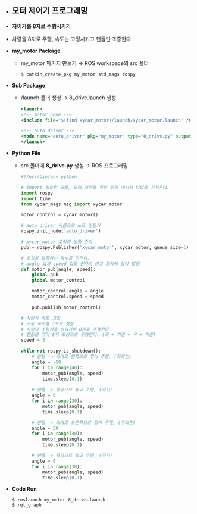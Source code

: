 - ## **모터 제어기 프로그래밍**

- **자이카를 8자로 주행시키기**

- 차량을 8자로 주행, 속도는 고정시키고 핸들만 조종한다. 


- **my_motor Package**
    - my_motor 패키지 만들기 → ROS workspace의 src 폴더 

        ```shell
        $ catkin_create_pkg my_motor std_msgs rospy
        ```


- **Sub Package**
    - /launch 폴더 생성 → 8_drive.launch 생성

        ```xml
        <launch>
        <!-- motor node -->
        <include file="$(find xycar_motor)/launch/xycar_motor.launch" />

        <!-- auto driver -->
        <node name="auto_driver" pkg="my_motor" type="8_drive.py" output="screen" />
        </launch>
        ```


- **Python File**
    - src 폴더에 **8_drive.py** 생성 → ROS 프로그래밍 

        ```python
        #!/usr/bin/env python

        # import 필요한 모듈, 모터 제어를 위한 토픽 메시지 타입을 가져온다.
        import rospy
        import time
        from xycar_msgs.msg import xycar_motor

        motor_control = xycar_motor()

        # auto_driver 이름으로 노드 만들기
        rospy.init_node('auto_driver')

        # xycar_motor 토픽의 발행 준비
        pub = rospy.Publisher('xycar_motor', xycar_motor, queue_size=1)

        # 토픽을 발행하는 함수를 만든다. 
        # angle 값과 speed 값을 인자로 받고 토픽에 담아 발행
        def motor_pub(angle, speed):
            global pub
            global motor_control

            motor_control.angle = angle
            motor_control.speed = speed

            pub.publish(motor_control)

        # 차량의 속도 고정
        # 구동 속도를 3으로 설정
        # 차량의 조향각을 바꿔가며 8자로 주행한다.
        # 핸들을 꺾어 8자 모양으로 주행한다. (좌 + 직진 + 우 + 직진)
        speed = 3

        while not rospy.is_shutdown():
            # 핸들 -> 최대로 왼쪽으로 꺾어 주행, (좌회전)
            angle = -50 
            for i in range(40):
                motor_pub(angle, speed)
                time.sleep(0.1)
            
            # 핸들 -> 중앙으로 놓고 주행, (직진)
            angle = 0
            for i in range(30):
                motor_pub(angle, speed)
                time.sleep(0.1)

            # 핸들 -> 최대로 오른쪽으로 꺾어 주행, (우회전)
            angle = 50
            for i in range(40):
                motor_pub(angle, speed)
                time.sleep(0.1)

            # 핸들 -> 중앙으로 놓고 주행, (직진)
            angle = 0
            for i in range(30):
                motor_pub(angle, speed)
                time.sleep(0.1)
        ```


- **Code Run**

    ```shell
    $ roslaunch my_motor 8_drive.launch
    $ rqt_graph
    ```